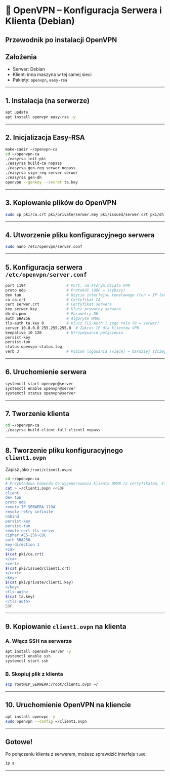 # 📡 OpenVPN – Konfiguracja Serwera i Klienta (Debian)

Przewodnik po instalacji OpenVPN
---

## Założenia

- Serwer: Debian
- Klient: inna maszyna w tej samej sieci
- Pakiety: `openvpn`, `easy-rsa`

---

##  1. Instalacja (na serwerze)

```bash
apt update
apt install openvpn easy-rsa -y
```

---

##  2. Inicjalizacja Easy-RSA

```bash
make-cadir ~/openvpn-ca
cd ~/openvpn-ca
./easyrsa init-pki
./easyrsa build-ca nopass
./easyrsa gen-req serwer nopass
./easyrsa sign-req server serwer
./easyrsa gen-dh
openvpn --genkey --secret ta.key

```

---

##  3. Kopiowanie plików do OpenVPN

```bash
sudo cp pki/ca.crt pki/private/serwer.key pki/issued/serwer.crt pki/dh.pem ta.key /etc/openvpn/
```

---

##  4. Utworzenie pliku konfiguracyjnego serwera

```bash
sudo nano /etc/openvpn/server.conf
```

---


##  5. Konfiguracja serwera `/etc/openvpn/server.conf`

```bash
port 1194                  # Port, na którym działa VPN
proto udp                  # Protokół (UDP = szybszy)
dev tun                    # Użycie interfejsu tunelowego (tun = IP-level VPN)
ca ca.crt                  # Certyfikat CA
cert serwer.crt            # Certyfikat serwera
key serwer.key             # Klucz prywatny serwera
dh dh.pem                  # Parametry DH
auth SHA256                # Algorytm HMAC
tls-auth ta.key 0          # Klucz TLS-Auth i jego rola (0 = serwer)
server 10.8.0.0 255.255.255.0  # Zakres IP dla klientów VPN
keepalive 10 120           # Utrzymywanie połączenia
persist-key
persist-tun
status openvpn-status.log
verb 3                     # Poziom logowania (więcej = bardziej szczegółowo)

```

---

##  6. Uruchomienie serwera

```bash
systemctl start openvpn@server
systemctl enable openvpn@server
systemctl status openvpn@server
```
---

##  7. Tworzenie klienta

```bash
cd ~/openvpn-ca
./easyrsa build-client-full client1 nopass
```
---

##  8. Tworzenie pliku konfiguracyjnego `client1.ovpn`

Zapisz jako `/root/client1.ovpn`:

```bash
cd ~/openvpn-ca
# Przykładowa komenda do wygenerowania klienta OVPN (z certyfikatem, kluczem i ta.key)
cat > ~/client1.ovpn <<EOF
client
dev tun
proto udp
remote IP_SERWERA 1194
resolv-retry infinite
nobind
persist-key
persist-tun
remote-cert-tls server
cipher AES-256-CBC
auth SHA256
key-direction 1
<ca>
$(cat pki/ca.crt)
</ca>
<cert>
$(cat pki/issued/client1.crt)
</cert>
<key>
$(cat pki/private/client1.key)
</key>
<tls-auth>
$(cat ta.key)
</tls-auth>
EOF

```

---

##  9. Kopiowanie `client1.ovpn` na klienta

### A. Włącz SSH na serwerze

```bash
apt install openssh-server -y
systemctl enable ssh
systemctl start ssh
```

### B. Skopiuj plik z klienta

```bash
scp root@IP_SERWERA:/root/client1.ovpn ~/
```

---

##  10. Uruchomienie OpenVPN na kliencie

```bash
apt install openvpn -y
sudo openvpn --config ~/client1.ovpn
```

---

##  Gotowe!

Po połączeniu klienta z serwerem, możesz sprawdzić interfejs `tun0`:

```bash
ip a
```

---
